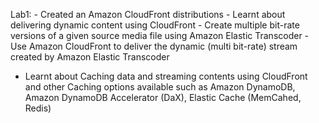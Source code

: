 Lab1:
	- Created an Amazon CloudFront distributions
	- Learnt about delivering dynamic content using CloudFront
	- Create multiple bit-rate versions of a given source media file using Amazon Elastic Transcoder
	- Use Amazon CloudFront to deliver the dynamic (multi bit-rate) stream created by Amazon Elastic Transcoder
	

- Learnt about Caching data and streaming contents using CloudFront and other Caching options available such as Amazon DynamoDB, Amazon DynamoDB Accelerator (DaX), Elastic Cache (MemCahed, Redis)
